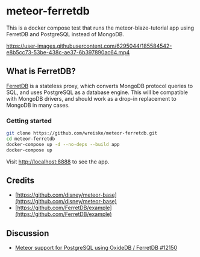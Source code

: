 # meteor-ferretdb

This is a docker compose test that runs the meteor-blaze-tutorial app using FerretDB and PostgreSQL instead of MongoDB.

https://user-images.githubusercontent.com/6295044/185584542-e8b5cc73-53be-438c-ae37-6b397890ac64.mp4

## What is FerretDB?

[FerretDB](https://www.ferretdb.io/) is a stateless proxy, which converts MongoDB protocol queries to SQL, and uses PostgreSQL as a database engine. This will be compatible with MongoDB drivers, and should work as a drop-in replacement to MongoDB in many cases.

### Getting started

```bash
git clone https://github.com/wreiske/meteor-ferretdb.git
cd meteor-ferretdb
docker-compose up -d --no-deps --build app
docker-compose up
```

Visit [http://localhost:8888](http://localhost:8888) to see the app.

## Credits

- [https://github.com/disney/meteor-base](https://github.com/disney/meteor-base)
- [https://github.com/FerretDB/example](https://github.com/FerretDB/example)

## Discussion

- [Meteor support for PostgreSQL using OxideDB / FerretDB #12150](https://github.com/meteor/meteor/discussions/12150)